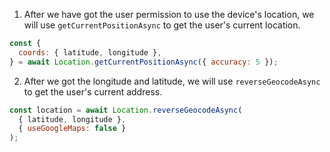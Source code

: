 1. After we have got the user permission to use the device's location, we will use `getCurrentPositionAsync` to get the user's current location.

```js
const {
  coords: { latitude, longitude },
} = await Location.getCurrentPositionAsync({ accuracy: 5 });
```

2. After we got the longitude and latitude, we will use `reverseGeocodeAsync` to get the user's current address.

```js
const location = await Location.reverseGeocodeAsync(
  { latitude, longitude },
  { useGoogleMaps: false }
);
```
